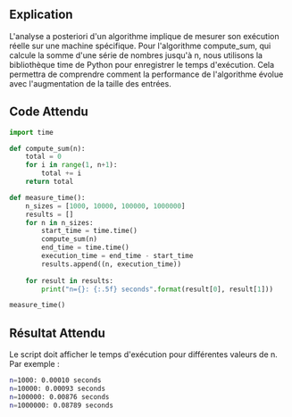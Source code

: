 ## Explication

L'analyse a posteriori d'un algorithme implique de mesurer son exécution réelle sur une machine spécifique. Pour l'algorithme compute_sum, qui calcule la somme d'une série de nombres jusqu'à n, nous utilisons la bibliothèque time de Python pour enregistrer le temps d'exécution. Cela permettra de comprendre comment la performance de l'algorithme évolue avec l'augmentation de la taille des entrées.

## Code Attendu

```python
import time

def compute_sum(n):
    total = 0
    for i in range(1, n+1):
        total += i
    return total

def measure_time():
    n_sizes = [1000, 10000, 100000, 1000000]
    results = []
    for n in n_sizes:
        start_time = time.time()
        compute_sum(n)
        end_time = time.time()
        execution_time = end_time - start_time
        results.append((n, execution_time))
    
    for result in results:
        print("n={}: {:.5f} seconds".format(result[0], result[1]))

measure_time()
```

## Résultat Attendu

Le script doit afficher le temps d'exécution pour différentes valeurs de n. Par exemple :

```bash
n=1000: 0.00010 seconds
n=10000: 0.00093 seconds
n=100000: 0.00876 seconds
n=1000000: 0.08789 seconds
```